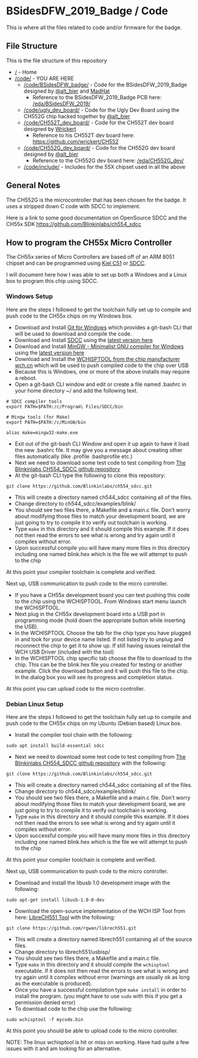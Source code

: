 # BSidesDFW_2019_Badge / Code

This is where all the files related to code and/or firmware for the badge.

## File Structure

This is the file structure of this repository

* [/](/README.md) - Home
* [/code/](/code/) - YOU ARE HERE
  * [/code/BSidesDFW_badge/](/code/BSidesDFW_badge/) - Code for the BSidesDFW_2019_Badge designed by [@alt_bier](https://twitter.com/alt_bier) and [MadHat](https://twitter.com/unspecific)
    * Reference to the BSidesDFW_2019_Badge PCB here: [/eda/BSidesDFW_2019/](/eda/BSidesDFW_2019/)
  * [/code/ugly_dev_board/](/code/ugly_dev_board/) - Code for the Ugly Dev Board using the CH552G chip hacked together by [@alt_bier](https://twitter.com/alt_bier)
  * [/code/CH552T_dev_board/](/code/CH552T_dev_board/) - Code for the CH552T dev board designed by [Wrickert](https://twitter.com/wrickert7)
    * Reference to his CH552T dev board here: https://github.com/wrickert/CH552
  * [/code/CH552G_dev_board/](/code/CH552G_dev_board/) - Code for the CH552G dev board designed by [@alt_bier](https://twitter.com/alt_bier)
    * Reference to the CH552G dev board here: [/eda/CH552G_dev/](/eda/CH552G_dev/)
  * [/code/include/](/code/include/) - Includes for the 55X chipset used in all the above

## General Notes

The CH552G is the microcontroller that has been chosen for the badge.
It uses a stripped down C code with SDCC to implement.

Here is a link to some good documentation on OpenSource SDCC and the CH55x SDK https://github.com/Blinkinlabs/ch554_sdcc

## How to program the CH55x Micro Controller

The CH55x series of Micro Controllers are based off of an ARM 8051 chipset and can be programmed using [Kiel C51](http://www.keil.com/c51/) or [SDCC](http://sdcc.sourceforge.net/).

I will document here how I was able to set up both a Windows and a Linux box to program this chip using SDCC.

### Windows Setup

Here are the steps I followed to get the toolchain fully set up to compile and push code to the CH55x chips on my Windows box.

* Download and Install [Git for Windows](https://gitforwindows.org/) which provides a git-bash CLI that will be used to download and compile the code.
* Download and Install [SDCC](http://sdcc.sourceforge.net/) using the [latest version here](https://sourceforge.net/projects/sdcc/files/latest/download?source=files)
* Download and Install [MinGW - Minimalist GNU compiler for Windows](https://sourceforge.net/projects/mingw/) using the [latest version here](https://downloads.sourceforge.net/project/mingw/Installer/mingw-get-setup.exe)
* Download and Install the [WCHISPTOOL from the chip manufacturer wch.cn](http://wch.cn/download/WCHISPTool_Setup_exe.html) which will be used to push compiled code to the chip over USB
* Because this is Windows, one or more of the above installs may require a reboot.
* Open a git-bash CLI window and edit or create a file named .bashrc in your home directory ~/ and add the following text.
```
# SDCC compiler tools
export PATH=$PATH:/c/Program\ Files/SDCC/bin

# Mingw tools (for Make)
export PATH=$PATH:/c/MinGW/bin

alias make=mingw32-make.exe
```
* Exit out of the git-bash CLI Window and open it up again to have it load the new .bashrc file.  It may give you a message about creating other files automatically (like .profile .bashprofile etc.)
* Next we need to download some test code to test compiling from [The Blinkinlabs CH554_SDCC github repository](https://github.com/Blinkinlabs/ch554_sdcc)
* At the git-bash CLI type the following to clone this repository:
```
git clone https://github.com/Blinkinlabs/ch554_sdcc.git
```

* This will create a directory named ch544_sdcc containing all of the files.
* Change directory to ch544_sdcc/examples/blink/
* You should see two files there, a Makefile and a main.c file.  Don't worry about modifying those files to match your development board, we are just going to try to compile it to verify out toolchain is working.
* Type ```make``` in this directory and it should compile this example.  If it does not then read the errors to see what is wrong and try again until it compiles without error.
* Upon successful compile you will have many more files in this directory including one named blink.hex which is the file we will attempt to push to the chip

At this point your compiler toolchain is complete and verified.

Next up, USB communication to push code to the micro controller.

* If you have a CH55x development board you can test pushing this code to the chip using the WCHISPTOOL.  From Windows start menu launch the WCHISPTOOL.
* Next plug in the CH55x development board into a USB port in programming mode (hold down the appropriate button while inserting the USB).
* In the WCHISPTOOL Choose the tab for the chip type you have plugged in and look for your device name listed.  If not listed try to unplug and reconnect the chip to get it to show up.  If still having issues reinstall the WCH USB Driver (included with the tool)
* In the WCHISPTOOL chip specific tab choose the file to download to the chip.  This can be the blink.hex file you created for testing or another example.  Click the download button and it will push this file to the chip.  In the dialog box you will see its progress and completion status.

At this point you can upload code to the micro controller.

### Debian Linux Setup

Here are the steps I followed to get the toolchain fully set up to compile and push code to the CH55x chips on my Ubuntu (Debian based) Linux box.

* Install the compiler tool chain with the following:
```
sudo apt install build-essential sdcc
```

* Next we need to download some test code to test compiling from [The Blinkinlabs CH554_SDCC github repository](https://github.com/Blinkinlabs/ch554_sdcc) with the following:
```
git clone https://github.com/Blinkinlabs/ch554_sdcc.git
```

* This will create a directory named ch544_sdcc containing all of the files.
* Change directory to ch544_sdcc/examples/blink/
* You should see two files there, a Makefile and a main.c file.  Don't worry about modifying those files to match your development board, we are just going to try to compile it to verify out toolchain is working.
* Type ```make``` in this directory and it should compile this example.  If it does not then read the errors to see what is wrong and try again until it compiles without error.
* Upon successful compile you will have many more files in this directory including one named blink.hex which is the file we will attempt to push to the chip

At this point your compiler toolchain is complete and verified.

Next up, USB communication to push code to the micro controller.

* Download and install the libusb 1.0 development image with the following:
```
sudo apt-get install libusb-1.0-0-dev
```

* Download the open-source implementation of the WCH ISP Tool from here: [LibreCH551 Tool](https://github.com/rgwan/librech551) with the following:
```
git clone https://github.com/rgwan/librech551.git
```

* This will create a directory named librech551 containing all of the source files.
* Change directory to librech551/usbisp/
* You should see two files there, a Makefile and a main.c file.
* Type ```make``` in this directory and it should compile the ```wchisptool``` executable.  If it does not then read the errors to see what is wrong and try again until it compiles without error (warnings are usually ok as long as the executable is produced).
* Once you have a successful compilation type ```make install``` in order to install the program. (you might have to use ```sudo``` with this if you get a permission denied error)
* To download code to the chip use the following:
```
sudo wchisptool -f mycode.bin
```

At this point you should be able to upload code to the micro controller.

NOTE: The linux wchisptool is hit or miss on working.  Have had quite a few issues with it and am looking for an alternative.
